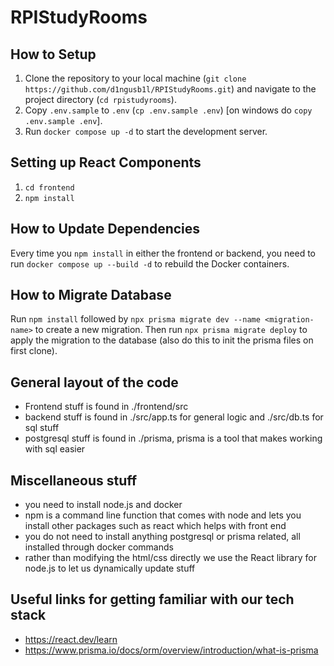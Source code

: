 # RPIStudyRooms

## How to Setup

1. Clone the repository to your local machine (`git clone https://github.com/d1ngusb1l/RPIStudyRooms.git`) and navigate to the project directory (`cd rpistudyrooms`).
2. Copy `.env.sample` to `.env` (`cp .env.sample .env`) [on windows do `copy .env.sample .env`]. 
3. Run `docker compose up -d` to start the development server.

## Setting up React Components

1. `cd frontend`
2. `npm install`

## How to Update Dependencies

Every time you `npm install` in either the frontend or backend, you need to run `docker compose up --build -d` to rebuild the Docker containers.

## How to Migrate Database

Run `npm install` followed by `npx prisma migrate dev --name <migration-name>` to create a new migration. Then run `npx prisma migrate deploy` to apply the migration to the database (also do this to init the prisma files on first clone).

## General layout of the code
* Frontend stuff is found in ./frontend/src
* backend stuff is found in ./src/app.ts for general logic and ./src/db.ts for sql stuff
* postgresql stuff is found in ./prisma, prisma is a tool that makes working with sql easier

## Miscellaneous stuff
* you need to install node.js and docker
* npm is a command line function that comes with node and lets you install other packages such as react which helps with front end
* you do not need to install anything postgresql or prisma related, all installed through docker commands
* rather than modifying the html/css directly we use the React library for node.js to let us dynamically update stuff

## Useful links for getting familiar with our tech stack
* https://react.dev/learn 
* https://www.prisma.io/docs/orm/overview/introduction/what-is-prisma 
